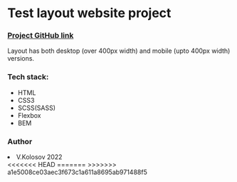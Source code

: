   <html>
    <h1>Test layout website project</h2>
    <h3><a href="https://github.com/ichmen/Project-1">Project GitHub link </a></h3>
   <p> Layout has both desktop (over 400px width) and mobile (upto 400px width) versions.</p> 
<h3>Tech stack:</h3>
    <ul>
      <li>HTML</li>
      <li>CSS3</li>
      <li>SCSS(SASS)</li>
      <li>Flexbox</li>
      <li>BEM</li>
    </ul>
    <h3>Author</h3>
     <li> V.Kolosov 2022 </li>
<<<<<<< HEAD
      </html>
=======
 </html>
>>>>>>> a1e5008ce03aec3f673c1a611a8695ab971488f5
